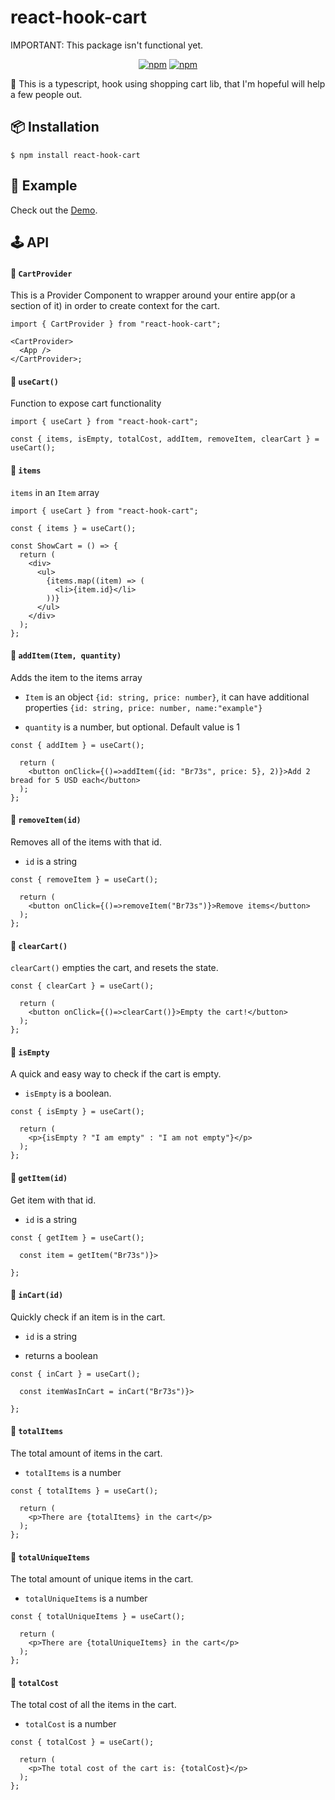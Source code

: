 # react-hook-cart

IMPORTANT: This package isn't functional yet.

<div align="center">
    
[![npm](https://img.shields.io/badge/Build%20with-Typescript-blue?style=for-the-badge)](https://www.typescriptlang.org/)
[![npm](https://img.shields.io/bundlephobia/minzip/react-hook-cart?style=for-the-badge)](https://bundlephobia.com/result?p=react-hook-cart@1.0.0)

</div>

🛒 This is a typescript, hook using shopping cart lib, that I'm hopeful will help a few people out.

<h2>📦 Installation</h2>

    $ npm install react-hook-cart

<h2>📖 Example</h2>

Check out the <a href="https://codesandbox.io/s/react-hook-cart-example-gnxl1">Demo</a>.

<h2>🕹 API</h2>

#### 🔗 `CartProvider`

This is a Provider Component to wrapper around your entire app(or a section of it) in order to create context for the cart.

```tsx
import { CartProvider } from "react-hook-cart";

<CartProvider>
  <App />
</CartProvider>;
```

#### 🔗 `useCart()`

Function to expose cart functionality

```tsx
import { useCart } from "react-hook-cart";

const { items, isEmpty, totalCost, addItem, removeItem, clearCart } = useCart();
```

#### 🔗 `items`

`items` in an `Item` array

```tsx
import { useCart } from "react-hook-cart";

const { items } = useCart();

const ShowCart = () => {
  return (
    <div>
      <ul>
        {items.map((item) => (
          <li>{item.id}</li>
        ))}
      </ul>
    </div>
  );
};
```

#### 🔗 `addItem(Item, quantity)`

Adds the item to the items array

- `Item` is an object `{id: string, price: number}`, it can have additional properties `{id: string, price: number, name:"example"}`

- `quantity` is a number, but optional. Default value is 1

```tsx
const { addItem } = useCart();

  return (
    <button onClick={()=>addItem({id: "Br73s", price: 5}, 2)}>Add 2 bread for 5 USD each</button>
  );
};
```

#### 🔗 `removeItem(id)`

Removes all of the items with that id.

- `id` is a string

```tsx
const { removeItem } = useCart();

  return (
    <button onClick={()=>removeItem("Br73s")}>Remove items</button>
  );
};
```

#### 🔗 `clearCart()`

`clearCart()` empties the cart, and resets the state.

```tsx
const { clearCart } = useCart();

  return (
    <button onClick={()=>clearCart()}>Empty the cart!</button>
  );
};
```

#### 🔗 `isEmpty`

A quick and easy way to check if the cart is empty.

- `isEmpty` is a boolean.

```tsx
const { isEmpty } = useCart();

  return (
    <p>{isEmpty ? "I am empty" : "I am not empty"}</p>
  );
};
```

#### 🔗 `getItem(id)`

Get item with that id.

- `id` is a string

```tsx
const { getItem } = useCart();

  const item = getItem("Br73s")}>

};
```

#### 🔗 `inCart(id)`

Quickly check if an item is in the cart.

- `id` is a string

- returns a boolean

```tsx
const { inCart } = useCart();

  const itemWasInCart = inCart("Br73s")}>

};
```

#### 🔗 `totalItems`

The total amount of items in the cart.

- `totalItems` is a number

```tsx
const { totalItems } = useCart();

  return (
    <p>There are {totalItems} in the cart</p>
  );
};
```

#### 🔗 `totalUniqueItems`

The total amount of unique items in the cart.

- `totalUniqueItems` is a number

```tsx
const { totalUniqueItems } = useCart();

  return (
    <p>There are {totalUniqueItems} in the cart</p>
  );
};
```

#### 🔗 `totalCost`

The total cost of all the items in the cart.

- `totalCost` is a number

```tsx
const { totalCost } = useCart();

  return (
    <p>The total cost of the cart is: {totalCost}</p>
  );
};
```
